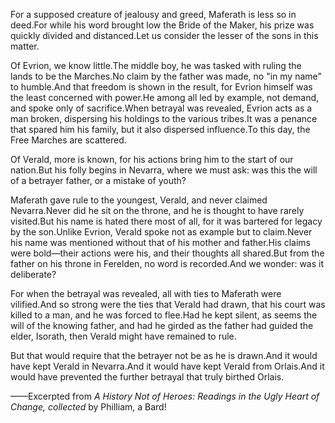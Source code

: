 For a supposed creature of jealousy and greed, Maferath is less so in deed.For while his word brought low the Bride of the Maker, his prize was quickly divided and distanced.Let us consider the lesser of the sons in this matter.

Of Evrion, we know little.The middle boy, he was tasked with ruling the lands to be the Marches.No claim by the father was made, no "in my name" to humble.And that freedom is shown in the result, for Evrion himself was the least concerned with power.He among all led by example, not demand, and spoke only of sacrifice.When betrayal was revealed, Evrion acts as a man broken, dispersing his holdings to the various tribes.It was a penance that spared him his family, but it also dispersed influence.To this day, the Free Marches are scattered.

Of Verald, more is known, for his actions bring him to the start of our nation.But his folly begins in Nevarra, where we must ask: was this the will of a betrayer father, or a mistake of youth?

Maferath gave rule to the youngest, Verald, and never claimed Nevarra.Never did he sit on the throne, and he is thought to have rarely visited.But his name is hated there most of all, for it was bartered for legacy by the son.Unlike Evrion, Verald spoke not as example but to claim.Never his name was mentioned without that of his mother and father.His claims were bold—their actions were his, and their thoughts all shared.But from the father on his throne in Ferelden, no word is recorded.And we wonder: was it deliberate?

For when the betrayal was revealed, all with ties to Maferath were vilified.And so strong were the ties that Verald had drawn, that his court was killed to a man, and he was forced to flee.Had he kept silent, as seems the will of the knowing father, and had he girded as the father had guided the elder, Isorath, then Verald might have remained to rule.

But that would require that the betrayer not be as he is drawn.And it would have kept Verald in Nevarra.And it would have kept Verald from Orlais.And it would have prevented the further betrayal that truly birthed Orlais.

——Excerpted from <i> A History Not of Heroes: Readings in the Ugly Heart of Change, collected </i> by Philliam, a Bard!

